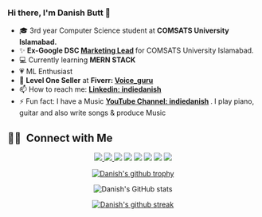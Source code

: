 ### Hi there, I'm Danish Butt 👋


 - 🎓  3rd year Computer Science student at <strong> COMSATS University Islamabad. </strong> 
 - ✨ <strong>Ex-Google DSC [Marketing Lead](https://gdsc.community.dev/u/mjgtm7/#/about) </strong> for COMSATS University Islamabad.
 - 💻 Currently learning <strong> MERN STACK </strong>
 - 💗 ML Enthusiast 
 - 🥇 <strong>Level One Seller</strong> at <strong>Fiverr: [Voice_guru ](https://www.fiverr.com/voice_guru) </strong> 
 - 📫 How to reach me: <strong> [Linkedin: indiedanish](https://www.linkedin.com/in/indiedanish/) </strong>
 - ⚡ Fun fact: I have a Music <strong> [YouTube Channel: indiedanish](https://youtube.com/c/indiedanish) </strong>. I play piano, guitar and also write songs & produce Music


##  🤝🏻 &nbsp;Connect with Me

<p align="center">
<a href="https://fiverr.com/voice_guru" target="_blank"><img src="https://img.shields.io/badge/-Fiverr-19A463?style=flat-square&logo=Fiverr&logoColor=white"/>
 </a>
<a href="https://www.behance.net/indiedanish" target="_blank"><img src="https://img.shields.io/badge/-Behance-0077B5?style=flat-square&logo=Behance&logoColor=white"/>
 </a>
<a href="https://stackoverflow.com/users/17114242/danish" target="_blank"><img src="https://img.shields.io/badge/-Stack overflow-D14836?style=flat-square&logo=Stackoverflow&logoColor=white"/></a>
<a href="https://www.linkedin.com/in/indiedanish/" target="_blank"><img src="https://img.shields.io/badge/-Linkedin-0077B5?style=flat-square&logo=Linkedin&logoColor=white"/></a>
<a href="mailto:danishbutt_db@hotmail.com" target="_blank"><img src="https://img.shields.io/badge/-Email-D14836?style=flat-square&logo=Gmail&logoColor=white"/></a>
<a href="https://www.instagram.com/indiedanish/" target="_blank"><img src="https://img.shields.io/badge/-Instagram-BB2A7F?style=flat-square&logo=Instagram&logoColor=white"/></a>
<a href="https://www.facebook.com/danishbuttdb/" target="_blank"><img src="https://img.shields.io/badge/-Facebook-1A6ED8?style=flat-square&logo=Facebook&logoColor=white"/></a>
<a href="https://www.youtube.com/c/indiedanish/" target="_blank"><img src="https://img.shields.io/badge/-YouTube-FF0000?style=flat-square&logo=YouTube&logoColor=white"/></a>


<div align="center">
 
[![Danish's github trophy](https://github-profile-trophy.vercel.app/?username=indiedanish&row=1)](https://github.com/indiedanish/github-profile-trophy)


![Danish's GitHub stats](https://github-readme-stats.vercel.app/api?username=indiedanish&show_icons=true&theme=radical)

[![Danish's github streak](https://github-readme-streak-stats.herokuapp.com/?user=indiedanish&theme=blue-green)](https://github.com/indiedanish/github-readme-streak-stats)

